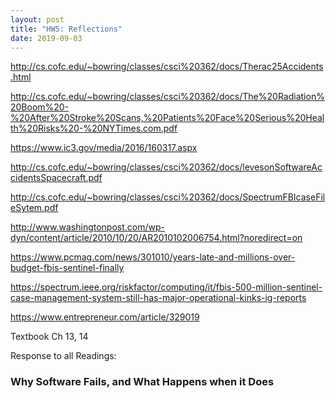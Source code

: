 ```yaml
---
layout: post
title: "HW5: Reflections"
date: 2019-09-03
---
```


http://cs.cofc.edu/~bowring/classes/csci%20362/docs/Therac25Accidents.html

http://cs.cofc.edu/~bowring/classes/csci%20362/docs/The%20Radiation%20Boom%20-%20After%20Stroke%20Scans,%20Patients%20Face%20Serious%20Health%20Risks%20-%20NYTimes.com.pdf

https://www.ic3.gov/media/2016/160317.aspx

http://cs.cofc.edu/~bowring/classes/csci%20362/docs/levesonSoftwareAccidentsSpacecraft.pdf

http://cs.cofc.edu/~bowring/classes/csci%20362/docs/SpectrumFBIcaseFileSytem.pdf

http://www.washingtonpost.com/wp-dyn/content/article/2010/10/20/AR2010102006754.html?noredirect=on

https://www.pcmag.com/news/301010/years-late-and-millions-over-budget-fbis-sentinel-finally

https://spectrum.ieee.org/riskfactor/computing/it/fbis-500-million-sentinel-case-management-system-still-has-major-operational-kinks-ig-reports

https://www.entrepreneur.com/article/329019

Textbook Ch 13, 14

Response to all Readings:

### Why Software Fails, and What Happens when it Does
